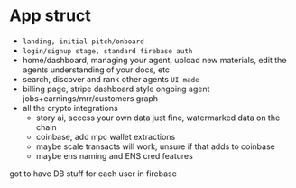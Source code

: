 # App struct

 - `landing, initial pitch/onboard` 
 - `login/signup stage, standard firebase auth`
 - home/dashboard, managing your agent, upload new materials, edit the agents understanding of your docs, etc 
 - search, discover and rank other agents `UI made`
 - billing page, stripe dashboard style ongoing agent jobs+earnings/mrr/customers graph
 - all the crypto integrations
     - story ai, access your own data just fine, watermarked data on the chain 
     - coinbase, add mpc wallet extractions
     - maybe scale transacts will work, unsure if that adds to coinbase 
     - maybe ens naming and ENS cred features

 got to have DB stuff for each user in firebase
